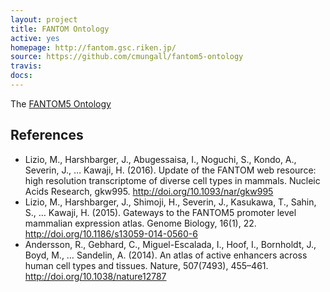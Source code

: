```yaml
---
layout: project
title: FANTOM Ontology
active: yes
homepage: http://fantom.gsc.riken.jp/
source: https://github.com/cmungall/fantom5-ontology
travis: 
docs: 
---
```


The [FANTOM5 Ontology](https://github.com/cmungall/fantom5-ontology)

## References

 * Lizio, M., Harshbarger, J., Abugessaisa, I., Noguchi, S., Kondo, A., Severin, J., … Kawaji, H. (2016). Update of the FANTOM web resource: high resolution transcriptome of diverse cell types in mammals. Nucleic Acids Research, gkw995. http://doi.org/10.1093/nar/gkw995
 * Lizio, M., Harshbarger, J., Shimoji, H., Severin, J., Kasukawa, T., Sahin, S., … Kawaji, H. (2015). Gateways to the FANTOM5 promoter level mammalian expression atlas. Genome Biology, 16(1), 22. http://doi.org/10.1186/s13059-014-0560-6
 * Andersson, R., Gebhard, C., Miguel-Escalada, I., Hoof, I., Bornholdt, J., Boyd, M., … Sandelin, A. (2014). An atlas of active enhancers across human cell types and tissues. Nature, 507(7493), 455–461. http://doi.org/10.1038/nature12787
